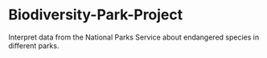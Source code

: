 # Biodiversity-Park-Project
 Interpret data from the National Parks Service about endangered species in different parks.
